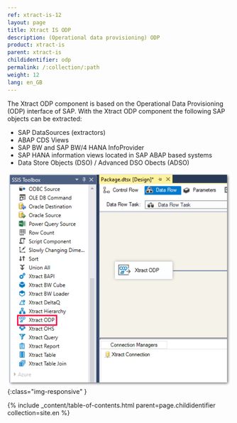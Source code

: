 ```yaml
---
ref: xtract-is-12
layout: page
title: Xtract IS ODP
description: (Operational data provisioning) ODP
product: xtract-is
parent: xtract-is
childidentifier: odp
permalink: /:collection/:path
weight: 12
lang: en_GB
---
```


The Xtract ODP component is based on the Operational Data Provisioning (ODP) interface of SAP. 
With the Xtract ODP component the following SAP objects can be extracted:
- SAP DataSources (extractors)
- ABAP CDS Views
- SAP BW and SAP BW/4 HANA InfoProvider
- SAP HANA information views located in SAP ABAP based systems
- Data Store Objects (DSO) / Advanced DSO Obects (ADSO)

![ODP](/img/content/xis/odp_overview.png){:class="img-responsive" }

{% include _content/table-of-contents.html parent=page.childidentifier collection=site.en %}
